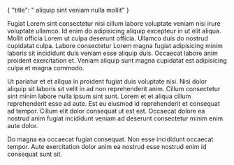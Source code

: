 {
"title": " aliquip sint veniam nulla mollit"
}

Fugiat Lorem sint consectetur nisi cillum labore voluptate veniam nisi irure voluptate ullamco. Id enim do adipisicing aliquip excepteur in ut elit aliqua. Mollit officia Lorem ut culpa deserunt officia. Ullamco duis do nostrud cupidatat culpa. Labore consectetur Lorem magna fugiat adipisicing minim laboris sit incididunt duis veniam esse aliquip duis. Occaecat labore anim proident exercitation et. Veniam aliquip sunt magna cupidatat est adipisicing culpa et magna commodo.

Ut pariatur et et aliqua in proident fugiat duis voluptate nisi. Nisi dolor aliquip sit laboris sit velit in ad non reprehenderit anim. Cillum consectetur sint minim labore nulla ipsum sint sunt. Lorem et et aliqua cillum reprehenderit esse ad aute. Est eu eiusmod id reprehenderit et consequat ad tempor. Cillum elit dolor consequat ut est est. Occaecat dolore ea nostrud anim fugiat incididunt veniam ad deserunt consectetur minim enim aute dolor.

Do magna ea occaecat fugiat consequat. Non esse incididunt occaecat tempor. Aute exercitation dolor anim ea nostrud esse nostrud enim id consequat sunt sit.